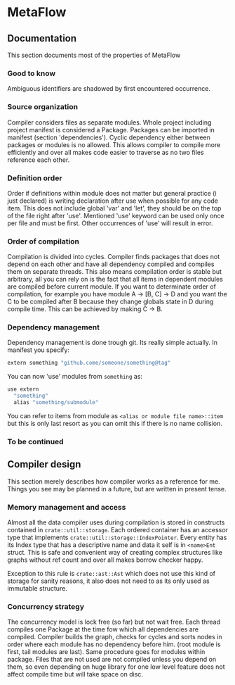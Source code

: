 # MetaFlow

## Documentation

This section documents most of the properties of MetaFlow

### Good to know

Ambiguous identifiers are shadowed by first encountered occurrence.

### Source organization

Compiler considers files as separate modules. Whole project including project manifest is considered a Package. Packages can be imported in manifest (section 'dependencies'). Cyclic dependency either between packages or modules is no allowed. This allows compiler to compile more efficiently and over all makes code easier to traverse as no two files reference each other.

### Definition order

Order if definitions within module does not matter but general practice (i just declared) is writing declaration after use when possible for any code item. This does not include global 'var' and 'let', they should be on the top of the file right after 'use'. Mentioned 'use' keyword can be used only once per file and must be first. Other occurrences of 'use' will result in error.

### Order of compilation

Compilation is divided into cycles. Compiler finds packages that does not depend on each other and have all dependency compiled and compiles them on separate threads. This also means compilation order is stable but arbitrary, all you can rely on is the fact that all items in dependent modules are compiled before current module. If you want to determinate order of compilation, for example you have module A -> [B, C] -> D and you want the C to be compiled after B because they change globals state in D during compile time. This can be achieved by making C -> B.

### Dependency management

Dependency management is done trough git. Its really simple actually. In manifest you specify:

```mf
extern something "github.come/someone/something@tag"
```

You can now 'use' modules from `something` as:

```mf
use extern
  "something"
  alias "something/submodule"
```

You can refer to items from module as `<alias or module file name>::item` but this is only last resort as you can omit this if there is no name collision.  

### To be continued

## Compiler design

This section merely describes how compiler works as a reference for me. Things you see may be planned in a future, but are written in present tense.

### Memory management and access

Almost all the data compiler uses during compilation is stored in constructs contained in `crate::util::storage`. Each ordered container has an accessor type that implements `crate::util::storage::IndexPointer`. Every entity has its Index type that has a descriptive name and data it self is in `<name>Ent` struct. This is safe and convenient way of creating complex structures like graphs without ref count and over all makes borrow checker happy.

Exception to this rule is `crate::ast::Ast` which does not use this kind of storage for sanity reasons, it also does not need to as its only used as immutable structure.

### Concurrency strategy

The concurrency model is lock free (so far) but not wait free. Each thread compiles one Package at the time fow which all dependencies are compiled. Compiler builds the graph, checks for cycles and sorts nodes in order where each module has no dependency before him. (root module is first, tail modules are last). Same procedure goes for modules within package. Files that are not used are not compiled unless you depend on them, so even depending on huge library for one low level feature does not affect compile time but will take space on disc.
